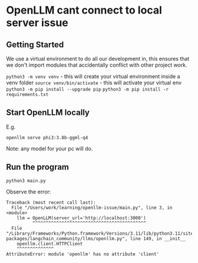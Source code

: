# OpenLLM cant connect to local server issue

## Getting Started
We use a virtual environment to do all our development in, this ensures that we don't import modules that accidentally conflict with other project work.

`python3 -m venv venv` - this will create your virtual environment inside a venv folder
`source venv/bin/activate` - this will activate your virtual env
`python3 -m pip install --upgrade pip`
`python3 -m pip install -r requirements.txt`


## Start OpenLLM locally

E.g. 

```shell
openllm serve phi3:3.8b-ggml-q4
```

Note: any model for your pc will do.


## Run the program

```shell
python3 main.py
```

Observe the error:

```shell
Traceback (most recent call last):
  File "/Users/work/learning/openllm-issue/main.py", line 3, in <module>
    llm = OpenLLM(server_url='http://localhost:3000')
          ^^^^^^^^^^^^^^^^^^^^^^^^^^^^^^^^^^^^^^^^^^^
  File "/Library/Frameworks/Python.framework/Versions/3.11/lib/python3.11/site-packages/langchain_community/llms/openllm.py", line 149, in __init__
    openllm.client.HTTPClient
    ^^^^^^^^^^^^^^
AttributeError: module 'openllm' has no attribute 'client'
```